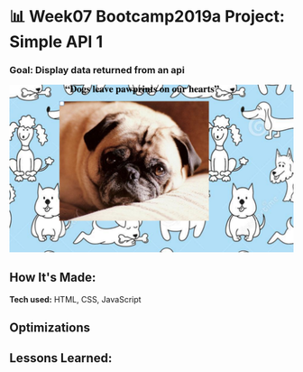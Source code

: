 # 📊 Week07 Bootcamp2019a Project: Simple API 1

### Goal: Display data returned from an api

![random dog](simple_dog.png)

## How It's Made:

**Tech used:** HTML, CSS, JavaScript

## Optimizations


## Lessons Learned:
